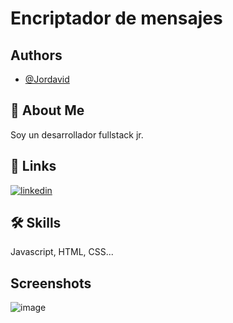 
# Encriptador de mensajes 


## Authors

- [@Jordavid](https://github.com/Jordavid)


## 🚀 About Me
Soy un desarrollador fullstack jr. 


## 🔗 Links
[![linkedin](https://img.shields.io/badge/linkedin-0A66C2?style=for-the-badge&logo=linkedin&logoColor=white)](https://linkedin.com/in/jordavid/)


## 🛠 Skills
Javascript, HTML, CSS...


## Screenshots
![image](https://github.com/Jordavid/Encriptador/assets/97200394/20a12584-ab21-4d9b-ae84-c54c949062e1)


